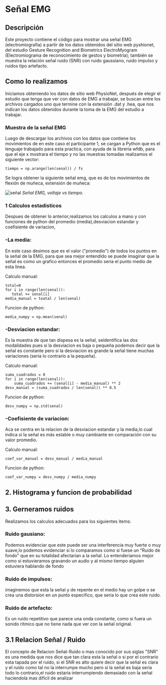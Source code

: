 # Señal EMG

## Descripción 
Este proyecto contiene el código para mostrar una señal EMG (electromiografía) a partir de los datos obtenidos del sitio web pyshionet, del estudio Gesture Recognition and Biometrics ElectroMyogram (Electromiograma de reconocimiento de gestos y biometría); también se muestra la relación señal ruido (SNR) con ruido gaussiano, ruido impulso y ruidos tipo artefacto.  

## Como lo realizamos 
Iniciamos obteniendo los datos de sitio web PhysioNet, después de elegir el estudio que tenga que ver con datos de EMG a trabajar, se buscan entre los archivos cargados uno que termine con la extensión .dat y .hea, que nos indican los datos obtenidos durante la toma de la EMG del estudio a trabajar.  
### Muestra de la señal EMG
Luego de descargar los archivos con los datos que contiene los movimientos de en este caso el participante 1, se cargan a Python que es el lenguaje trabajado para esta practica, con ayuda de la libreria wfdb, para que el eje x mostrara el tiempo y no las muestras tomadas realizamos el siguiente vector:
```pitón
tiempo = np.arange(len(senal)) / fs
```
Se logra obtener la siguiente señal emg, que es de los movimientos de flexión de muñeca, extensión de muñeca:

![señal ](https://github.com/user-attachments/assets/48740300-8fb9-4100-830d-b2c84479f3cf)
*Señal EMG, voltaje vs tiempo.*

### 1 Calculos estadisticos 
Despues de obtener lo anterior,realizamos los calculos a mano y con funciones de python del promedio (media),desviacion estandar y coefisiente de variacion,

### -La media:
En este caso desimos que es el valor ("promedio") de todos los puntos en la señal de la EMG, para que sea mejor entendido se puede imaginar que la señal es como un grafico entonces el promedio seria el punto medio de esta linea.

 Calculo manual:
 ``` pitón
total=0
for i in range(len(senal)):
    total += senal[i]
media_manual = toatal / len(senal)
```
Funcion de python:
``` pitón
media_numpy = np.mean(senal)
```

### -Desviacion estandar:
Es la muestra de que tan dispesa es la señal, seidentifica las dos modalidades pues si la desviacion es baja o pequeña podemos decir que la señal es constante pero si la desviacion es grande la señal tiene muchas variaciones (seria lo contrario a la pequeña).

 Calculo manual:
``` pitón
suma_cuadrados = 0
for i in range(len(senal)):
    suma_cuadrados += (senal[i] - media_manual) ** 2
desv_manual = (suma_cuadrados / len(senal)) ** 0.5 
```
Funcion de python:
``` pitón
desv_numpy = np.std(senal)
```
### -Coefisiente de variacion:
Aca se centra en la relacion de la desviacion estandar y la media,lo cual indica si la señal es más estable o muy cambiante en comparación con su valor promedio.

 Calculo manual:
``` pitón
coef_var_manual = desv_manual / media_manual
```
Funcion de python:
``` pitón
coef_var_numpy = desv_numpy / media_numpy
```
## 2. Histograma y funcion de probabilidad 



## 3. Gerneramos ruidos 

Realizamos los calculos adecuados para los siguientes items:

### Ruido gausiano: 
Podemos evidenciar que este puede ser una interferencia muy fuerte o muy suave,lo podemos evidenciar si lo comparamos como si fuese un "Ruido de fondo" que en su totalidad afectarian a la señal. Lo entenderiamos mejor como si estuvieramos gravando un audio y al mismo tiempo alguien estuviera hablando de fondo 

### Ruido de impulsos: 
imaginemos que esta la señal y de repente en el medio hay un golpe o se crea una distorsion en un punto especifico, que seria lo que crea este ruido. 

### Ruido de artefacto:
Es un ruido repetitivo que parece una onda constante, como si fuera un sonido rítmico que no tiene nada que ver con la señal original.


## 3.1 Relacion Señal / Ruido 

El concepto de Relacion Señal-Ruido o mas conocido por sus siglas "SNR" es una medida que nos dice que tan clara esta la señal o si por el contrario esta tapada por el ruido, si el SNR es alto quiere decir que la señal es clara y el ruido como tal no la interrumpe mucho pero si la señal es baja seria todo lo contrario,el ruido estaria interrumpiendo demasiado con la señal haciendola mas dificil de analizar 









